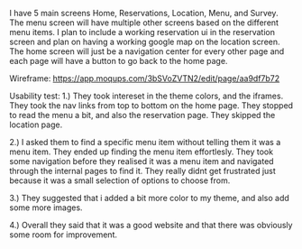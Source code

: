 I have 5 main screens Home, Reservations, Location, Menu, and Survey. The menu screen will have multiple other
screens based on the different menu items. I plan to include a working reservation ui in the reservation screen
and plan on having a working google map on the location screen. The home screen will just be a navigation center for
every other page and each page will have a button to go back to the home page.

Wireframe: https://app.moqups.com/3bSVoZVTN2/edit/page/aa9df7b72

Usability test: 1.) They took intereset in the theme colors, and the iframes. They took the nav links from top to bottom on the home page. They 
stopped to read the menu a bit, and also the reservation page. They skipped the location page.

2.) I asked them to find a specific menu item without telling them it was a menu item. They ended up finding the menu item effortlesly. 
They took some navigation before they realised it was a menu item and navigated through the internal pages to find it.
They really didnt get frustrated just because it was a small selection of options to choose from. 

3.) They suggested that i added a bit more color to my theme, and also add some more images.

4.) Overall they said that it was a good website and that there was obviously some room for improvement.

